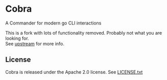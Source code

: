 # Cobra

A Commander for modern go CLI interactions

This is a fork with lots of functionality removed. Probably not what you are looking for.  
See [upstream](https://github.com/spf13/cobra) for more info.

## License

Cobra is released under the Apache 2.0 license. See [LICENSE.txt](https://github.com/spf13/cobra/blob/master/LICENSE.txt)

